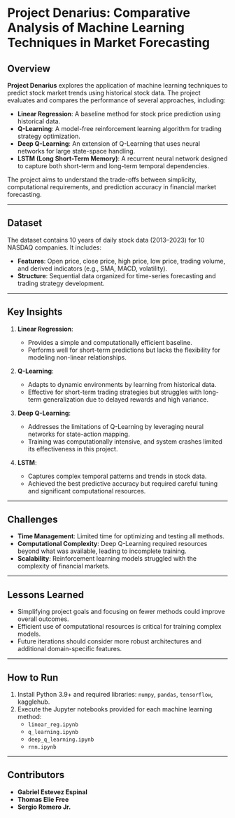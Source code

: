 # Project Denarius: Comparative Analysis of Machine Learning Techniques in Market Forecasting

## Overview

**Project Denarius** explores the application of machine learning techniques to predict stock market trends using historical stock data. The project evaluates and compares the performance of several approaches, including:

- **Linear Regression**: A baseline method for stock price prediction using historical data.
- **Q-Learning**: A model-free reinforcement learning algorithm for trading strategy optimization.
- **Deep Q-Learning**: An extension of Q-Learning that uses neural networks for large state-space handling.
- **LSTM (Long Short-Term Memory)**: A recurrent neural network designed to capture both short-term and long-term temporal dependencies.

The project aims to understand the trade-offs between simplicity, computational requirements, and prediction accuracy in financial market forecasting.

---

## Dataset

The dataset contains 10 years of daily stock data (2013–2023) for 10 NASDAQ companies. It includes:
- **Features**: Open price, close price, high price, low price, trading volume, and derived indicators (e.g., SMA, MACD, volatility).
- **Structure**: Sequential data organized for time-series forecasting and trading strategy development.

---

## Key Insights

1. **Linear Regression**:
   - Provides a simple and computationally efficient baseline.
   - Performs well for short-term predictions but lacks the flexibility for modeling non-linear relationships.

2. **Q-Learning**:
   - Adapts to dynamic environments by learning from historical data.
   - Effective for short-term trading strategies but struggles with long-term generalization due to delayed rewards and high variance.

3. **Deep Q-Learning**:
   - Addresses the limitations of Q-Learning by leveraging neural networks for state-action mapping.
   - Training was computationally intensive, and system crashes limited its effectiveness in this project.

4. **LSTM**:
   - Captures complex temporal patterns and trends in stock data.
   - Achieved the best predictive accuracy but required careful tuning and significant computational resources.

---

## Challenges

- **Time Management**: Limited time for optimizing and testing all methods.
- **Computational Complexity**: Deep Q-Learning required resources beyond what was available, leading to incomplete training.
- **Scalability**: Reinforcement learning models struggled with the complexity of financial markets.

---

## Lessons Learned

- Simplifying project goals and focusing on fewer methods could improve overall outcomes.
- Efficient use of computational resources is critical for training complex models.
- Future iterations should consider more robust architectures and additional domain-specific features.

---

## How to Run

1. Install Python 3.9+ and required libraries: `numpy`, `pandas`, `tensorflow`, kagglehub.
2. Execute the Jupyter notebooks provided for each machine learning method:
   - `linear_reg.ipynb`
   - `q_learning.ipynb`
   - `deep_q_learning.ipynb`
   - `rnn.ipynb`

---

## Contributors

- **Gabriel Estevez Espinal**
- **Thomas Elie Free**
- **Sergio Romero Jr.**
